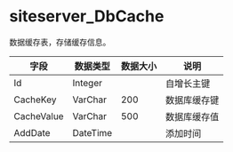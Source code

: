 # siteserver_DbCache

数据缓存表，存储缓存信息。

字段 | 数据类型 | 数据大小 | 说明
------ | ------ | ------ | ------
Id | Integer | | 自增长主键
CacheKey | VarChar | 200 | 数据库缓存键
CacheValue | VarChar | 500 | 数据库缓存值
AddDate | DateTime | | 添加时间